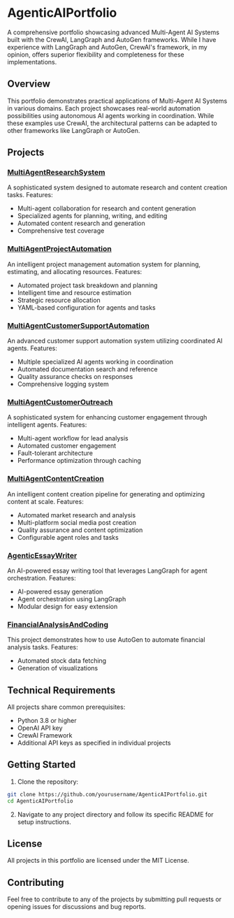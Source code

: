 # AgenticAIPortfolio

A comprehensive portfolio showcasing advanced Multi-Agent AI Systems built with the CrewAI, LangGraph and AutoGen frameworks. While I have experience with LangGraph and AutoGen, CrewAI's framework, in my opinion, offers superior flexibility and completeness for these implementations.

## Overview

This portfolio demonstrates practical applications of Multi-Agent AI Systems in various domains. Each project showcases real-world automation possibilities using autonomous AI agents working in coordination. While these examples use CrewAI, the architectural patterns can be adapted to other frameworks like LangGraph or AutoGen.

## Projects

### [MultiAgentResearchSystem](./MultiAgentResearchSystem)
A sophisticated system designed to automate research and content creation tasks. Features:
- Multi-agent collaboration for research and content generation
- Specialized agents for planning, writing, and editing
- Automated content research and generation
- Comprehensive test coverage

### [MultiAgentProjectAutomation](./MultiAgentProjectAutomation)
An intelligent project management automation system for planning, estimating, and allocating resources. Features:
- Automated project task breakdown and planning
- Intelligent time and resource estimation
- Strategic resource allocation
- YAML-based configuration for agents and tasks

### [MultiAgentCustomerSupportAutomation](./MultiAgentCustomerSupportAutomation)
An advanced customer support automation system utilizing coordinated AI agents. Features:
- Multiple specialized AI agents working in coordination
- Automated documentation search and reference
- Quality assurance checks on responses
- Comprehensive logging system

### [MultiAgentCustomerOutreach](./MultiAgentCustomerOutreach)
A sophisticated system for enhancing customer engagement through intelligent agents. Features:
- Multi-agent workflow for lead analysis
- Automated customer engagement
- Fault-tolerant architecture
- Performance optimization through caching

### [MultiAgentContentCreation](./MultiAgentContentCreation)
An intelligent content creation pipeline for generating and optimizing content at scale. Features:
- Automated market research and analysis
- Multi-platform social media post creation
- Quality assurance and content optimization
- Configurable agent roles and tasks

### [AgenticEssayWriter](./LangGraph/AgenticEssayWriter)
An AI-powered essay writing tool that leverages LangGraph for agent orchestration. Features:
- AI-powered essay generation
- Agent orchestration using LangGraph
- Modular design for easy extension

### [FinancialAnalysisAndCoding](./AutoGen/FinancialAnalysisAndCoding)
This project demonstrates how to use AutoGen to automate financial analysis tasks. Features:
- Automated stock data fetching
- Generation of visualizations

## Technical Requirements

All projects share common prerequisites:
- Python 3.8 or higher
- OpenAI API key
- CrewAI Framework
- Additional API keys as specified in individual projects

## Getting Started

1. Clone the repository:
```bash
git clone https://github.com/yourusername/AgenticAIPortfolio.git
cd AgenticAIPortfolio
```

2. Navigate to any project directory and follow its specific README for setup instructions.

## License

All projects in this portfolio are licensed under the MIT License.

## Contributing

Feel free to contribute to any of the projects by submitting pull requests or opening issues for discussions and bug reports.
